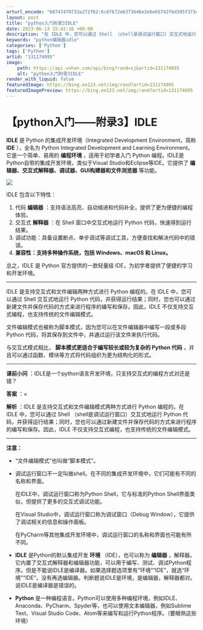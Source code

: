 ```yaml
---
arturl_encode: "68747470733a2f2f62:6c6f672e6373646e2e6e65742f6d305f37343633333439362f:61727469636c652f64657461696c732f313331313734303935"
layout: post
title: "python入门附录3IDLE"
date: 2023-06-13 15:42:16 +08:00
description: "在 IDLE 中，您可以通过 Shell （shell是调试运行窗口）交互式地运行 Python 代"
keywords: "python编辑器idle"
categories: ['Python']
tags: ['Python']
artid: "131174095"
image:
    path: https://api.vvhan.com/api/bing?rand=sj&artid=131174095
    alt: "python入门附录3IDLE"
render_with_liquid: false
featuredImage: https://bing.ee123.net/img/rand?artid=131174095
featuredImagePreview: https://bing.ee123.net/img/rand?artid=131174095
---
```


# 【python入门——附录3】IDLE

**IDLE**
是 Python 的集成开发环境（Integrated Development Environment，简称
**IDE**
），全名为 Python Integrated Development and Learning Environment。它是一个简单、易用的
**编程环境**
，适用于初学者入门 Python 编程。IDLE是Python自带的集成开发环境，类似于Visual Studio和Eclipse等IDE。它提供了
**编辑器、交互式解释器、调试器、GUI构建器和文件浏览器**
等功能。

![](https://i-blog.csdnimg.cn/blog_migrate/a15a84d4512ca2d6601c11125bed562d.png)

IDLE 包含以下特性：

1. 代码
   **编辑器**
   ：支持语法高亮、自动缩进和代码补全，提供了更为便捷的编程体验。
2. 交互式
   **解释器**
   ：在 Shell 窗口中交互式地运行 Python 代码，快速得到运行结果。
3. 调试功能：具备设置断点、单步调试等调试工具，方便查找和解决代码中的错误。
4. **兼容性：支持多种操作系统，包括 Windows、macOS 和 Linux。**

总之，IDLE 是 Python 官方提供的一款轻量级 IDE，为初学者提供了便捷的学习和开发环境。

---

IDLE 是支持交互式和文件编辑两种方式进行 Python 编程的。在 IDLE 中，您可以通过 Shell 交互式地运行 Python 代码，并获得运行结果；同时，您也可以通过新建文件并保存代码的方式来进行程序的编写和保存。因此，IDLE 不仅支持交互式编程，也支持传统的文件编辑模式。

文件编辑模式也被称为脚本模式，因为您可以在文件编辑器中编写一段或多段 Python 代码，将其保存到文件中，并通过运行该文件来执行代码。

与交互式模式相比，
**脚本模式更适合于编写较长或较为复杂的 Python 代码**
，并且可以通过函数、模块等方式将代码组织为更为结构化的形式。

---

**课前小问**
：IDLE是一个python语言开发环境，只支持交互式的编程方式对还是错？

**答案**
：×

**解析**
：IDLE 是支持交互式和文件编辑模式两种方式进行 Python 编程的。在 IDLE 中，您可以通过 Shell （shell是调试运行窗口）交互式地运行 Python 代码，并获得运行结果；同时，您也可以通过新建文件并保存代码的方式来进行程序的编写和保存。因此，IDLE 不仅支持交互式编程，也支持传统的文件编辑模式。

---

**注意：**

* “文件编辑模式”也叫做“脚本模式”。
* 调试运行窗口不一定叫做shell。在不同的集成开发环境中，它们可能有不同的名称和界面。

  在IDLE中，调试运行窗口称为Python Shell，它与标准的Python Shell界面类似，但提供了更多的交互式调试功能。

  在Visual Studio中，调试运行窗口称为调试窗口（Debug Window），它提供了调试相关的信息和操作面板。

  在PyCharm等其他集成开发环境中，调试运行窗口的名称和界面也可能有所不同。
* **IDLE**
  是Python的默认集成开发
  **环境**
  （IDE），也可以称为
  **编辑器**
  ，解释器。它内置了交互式解释器和编辑器功能，可以用于编写、测试、调试Python程序。但是不能说IDLE是编译器。如果选择题选项里有“环境”“IDE”，就选“环境”“IDE”，没有再选编辑器。判断题说IDLE是环境，是编辑器，解释器都对。说IDLE是编译器是错误的。
* **Python**
  是一种编程语言。Python可以使用多种编程环境，例如IDLE、Anaconda、PyCharm、Spyder等，也可以使用文本编辑器，例如Sublime Text、Visual Studio Code、Atom等来编写和运行Python程序。（要眼熟这些环境）